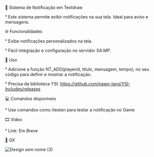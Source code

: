 💙 Sistema de Notificação em Textdraw

° Este sistema permite exibir notificações na sua tela. Ideal para aviso e mensagens.

🌐​ Funcionalidades

° Exibe notificações personalizados na tela.

° Fácil integração e configuração no servidor SA:MP.

📗 Uso

° Adicione a função  NT_ADD(playerid, titulo, mensagem, tempo); no seu código para definir e mostrar a notificação.​

° Precisa da biblioteca YSI: https://github.com/pawn-lang/YSI-Includes/releases

💻 Comandos disponíveis

° Use comandos como /testen para testar a notificação no Game

🎞️​ Video

° Link: Em Breve

📼 Gif

![Design sem nome (3)](https://github.com/user-attachments/assets/17579ab6-a93a-4fa7-8faa-a956f4aba9d6)
